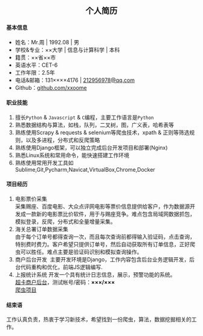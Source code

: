 ## **<center>个人简历</center>**
#### 基本信息
- 姓名：Mr.周 | 1992.08 | 男
- 学校&专业：××大学 | 信息与计算科学 | 本科
- 籍贯：××省××市     
- 英语水平：CET-6
- 工作年限：2.5年
- 电话&邮箱：131××××4176 | 212956978@qq.com
- Github：[github.com/xxoome](https://github.com/xxoome)     

#### 职业技能
1. 擅长`Python` & `Javascript` & `C`编程，主要工作语言是`Python `
2. 熟悉数据结构与算法，如栈，队列，二叉树，图，广义表，哈希表等
3. 熟练使用Scrapy & requests & selenium等爬虫技术，xpath & 正则等筛选规则，以及多进程，分布式和反爬策略
4. 熟练使用Django框架，可以独立完成后台开发项目和部署(Nginx)
5. 熟悉Linux系统和常用命令，能快速搭建工作环境
6. 熟练使用常用开发工具如Sublime,Git,Pycharm,Navicat,VirtualBox,Chrome,Docker

#### 项目经历
1. 电影票价采集   
采集赐座、百度电影、大众点评网电影等票价信息提供给客户，作为数据源开发成一款新的电影票比价软件，用于与赐座竞争。难点包含局域网数据抓包，模拟登录，反爬，分布式和全量增量采集。
2. 海关总署订单数据采集    
由于每个订单号都得查询一次，而且每次查询前都得输入验证码，点击查询，特别费时费力。客户希望只提供订单号，然后自动获取所有订单信息，正好爬虫可以胜任。难点主要是验证码识别和模拟查询操作。   
3. 商户后台开发 
主要开发环境是Django，工作内容包含后台业务逻辑开发，后台代码重构和优化，前端JS逻辑编写.
4. 上报统计系统
开发一个具有统计日志信息，展示，预警功能的系统。   
[超卡商户后台](http://www.supercard.cc/home/partner_login)，测试帐号/密码：**×××/×××**   
[爬虫项目](https://github.com/xxoome/collector)  

#### 结束语
工作认真负责，热衷于学习新技术，希望找到一份爬虫，算法，数据挖掘相关的工作。

